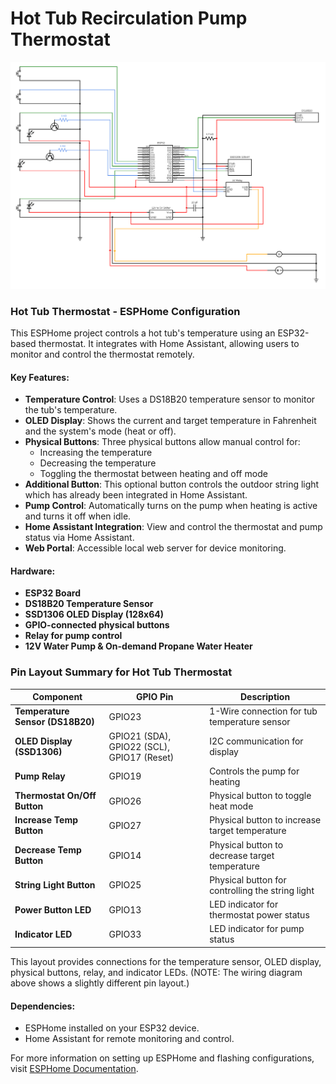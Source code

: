 # Hot Tub Recirculation Pump Thermostat

![alt text](images/circuit.png)

### Hot Tub Thermostat - ESPHome Configuration

This ESPHome project controls a hot tub's temperature using an ESP32-based thermostat. It integrates with Home Assistant, allowing users to monitor and control the thermostat remotely.

#### Key Features:
- **Temperature Control**: Uses a DS18B20 temperature sensor to monitor the tub's temperature.
- **OLED Display**: Shows the current and target temperature in Fahrenheit and the system's mode (heat or off).
- **Physical Buttons**: Three physical buttons allow manual control for:
  - Increasing the temperature
  - Decreasing the temperature
  - Toggling the thermostat between heating and off mode
- **Additional Button**: This optional button controls the outdoor string light which has already been integrated in Home Assistant.
- **Pump Control**: Automatically turns on the pump when heating is active and turns it off when idle.
- **Home Assistant Integration**: View and control the thermostat and pump status via Home Assistant.
- **Web Portal**: Accessible local web server for device monitoring.

#### Hardware:
- **ESP32 Board**
- **DS18B20 Temperature Sensor**
- **SSD1306 OLED Display (128x64)**
- **GPIO-connected physical buttons**
- **Relay for pump control**
- **12V Water Pump & On-demand Propane Water Heater**

### Pin Layout Summary for Hot Tub Thermostat

| **Component**             | **GPIO Pin** | **Description**                           |
|---------------------------|--------------|-------------------------------------------|
| **Temperature Sensor (DS18B20)** | GPIO23       | 1-Wire connection for tub temperature sensor |
| **OLED Display (SSD1306)** | GPIO21 (SDA), GPIO22 (SCL), GPIO17 (Reset) | I2C communication for display |
| **Pump Relay**             | GPIO19       | Controls the pump for heating             |
| **Thermostat On/Off Button** | GPIO26       | Physical button to toggle heat mode       |
| **Increase Temp Button**   | GPIO27       | Physical button to increase target temperature |
| **Decrease Temp Button**   | GPIO14       | Physical button to decrease target temperature |
| **String Light Button**    | GPIO25       | Physical button for controlling the string light |
| **Power Button LED**       | GPIO13       | LED indicator for thermostat power status |
| **Indicator LED**          | GPIO33       | LED indicator for pump status             |

This layout provides connections for the temperature sensor, OLED display, physical buttons, relay, and indicator LEDs. (NOTE: The wiring diagram above shows a slightly different pin layout.) 

#### Dependencies:
- ESPHome installed on your ESP32 device.
- Home Assistant for remote monitoring and control.

For more information on setting up ESPHome and flashing configurations, visit [ESPHome Documentation](https://esphome.io/).
